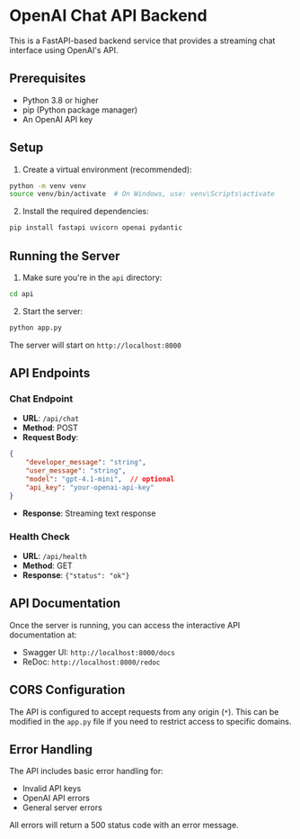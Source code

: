 
# OpenAI Chat API Backend

This is a FastAPI-based backend service that provides a streaming chat interface using OpenAI's API.

## Prerequisites

- Python 3.8 or higher
- pip (Python package manager)
- An OpenAI API key

## Setup

1. Create a virtual environment (recommended):
```bash
python -m venv venv
source venv/bin/activate  # On Windows, use: venv\Scripts\activate
```

2. Install the required dependencies:
```bash
pip install fastapi uvicorn openai pydantic
```

## Running the Server

1. Make sure you're in the `api` directory:
```bash
cd api
```

2. Start the server:
```bash
python app.py
```

The server will start on `http://localhost:8000`

## API Endpoints

### Chat Endpoint
- **URL**: `/api/chat`
- **Method**: POST
- **Request Body**:
```json
{
    "developer_message": "string",
    "user_message": "string",
    "model": "gpt-4.1-mini",  // optional
    "api_key": "your-openai-api-key"
}
```
- **Response**: Streaming text response

### Health Check
- **URL**: `/api/health`
- **Method**: GET
- **Response**: `{"status": "ok"}`

## API Documentation

Once the server is running, you can access the interactive API documentation at:
- Swagger UI: `http://localhost:8000/docs`
- ReDoc: `http://localhost:8000/redoc`

## CORS Configuration

The API is configured to accept requests from any origin (`*`). This can be modified in the `app.py` file if you need to restrict access to specific domains.

## Error Handling

The API includes basic error handling for:
- Invalid API keys
- OpenAI API errors
- General server errors

All errors will return a 500 status code with an error message. 